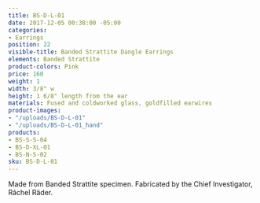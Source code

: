```yaml
---
title: BS-D-L-01
date: 2017-12-05 00:38:00 -05:00
categories:
- Earrings
position: 22
visible-title: Banded Strattite Dangle Earrings
elements: Banded Strattite
product-colors: Pink
price: 160
weight: 1
width: 3/8" w
height: 1 6/8" length from the ear
materials: Fused and coldworked glass, goldfilled earwires
product-images:
- "/uploads/BS-D-L-01"
- "/uploads/BS-D-L-01_hand"
products:
- BS-S-S-04
- BS-D-XL-01
- BS-N-S-02
sku: BS-D-L-01
---
```


Made from Banded Strattite specimen. Fabricated by the Chief Investigator, Ráchel Räder.

